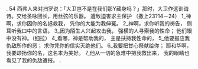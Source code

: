 . 54 
西弗人来对扫罗说：「大卫岂不是在我们那Y藏身吗？」那时，大卫作这训诲诗。交给圣咏团长，用丝弦的乐器。 
遭敌迫害求主保护 
（撒上23?14－24） 
1_神啊，求你因你的名拯救我， 
凭你的大能为我伸冤。 
2_神啊，求你听我的祷告， 
侧耳听我口中的言语。 
3_因为陌生人兴起攻击我， 
强横的人寻索我的性命； 
他们眼中没有神。（细拉） 
4_看哪，神是帮助我的， 
主是扶持我性命的， 
5_他要报应我仇敌所作的恶； 
求你凭你的信实灭绝他们。 
6_我要把甘心祭献给你； 
耶和华啊，我要颂扬你的名，这名本为美好。 
7_他从一切的急难中把我救出来， 
我的眼睛也看见了我的仇敌遭报。 
.